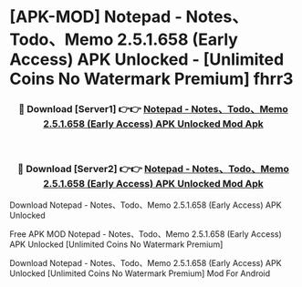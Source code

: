 # [APK-MOD] Notepad - Notes、Todo、Memo 2.5.1.658 (Early Access) APK Unlocked - [Unlimited Coins No Watermark Premium] fhrr3



<div align="center">
<h3>🔴 Download [Server1] 👉👉 <a href="https://momento.my/?title=Notepad_-_Notes、Todo、Memo_2.5.1.658_(Early_Access)_APK_Unlocked">Notepad - Notes、Todo、Memo 2.5.1.658 (Early Access) APK Unlocked Mod Apk</a></h3><br>

<h3>🔴 Download [Server2] 👉👉 <a href="https://momento.my/?title=Notepad_-_Notes、Todo、Memo_2.5.1.658_(Early_Access)_APK_Unlocked">Notepad - Notes、Todo、Memo 2.5.1.658 (Early Access) APK Unlocked Mod Apk</a></h3>
</div>



Download Notepad - Notes、Todo、Memo 2.5.1.658 (Early Access) APK Unlocked 

Free APK MOD Notepad - Notes、Todo、Memo 2.5.1.658 (Early Access) APK Unlocked [Unlimited Coins No Watermark Premium]

Download Notepad - Notes、Todo、Memo 2.5.1.658 (Early Access) APK Unlocked [Unlimited Coins No Watermark Premium] Mod For Android
